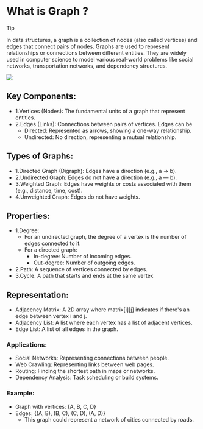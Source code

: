 # What is Graph ?

>[!TIP]
>In data structures, a graph is a collection of nodes (also called vertices) and edges that connect pairs of nodes. Graphs are used to represent relationships or connections between different entities. They are widely used in computer science to model various real-world problems like social networks, transportation networks, and dependency structures.

<img src="https://media.geeksforgeeks.org/wp-content/uploads/20200630111809/graph18.jpg" />

## Key Components:
- 1.Vertices (Nodes): The fundamental units of a graph that represent entities.
- 2.Edges (Links): Connections between pairs of vertices. Edges can be
  - Directed: Represented as arrows, showing a one-way relationship.
  - Undirected: No direction, representing a mutual relationship.
 
## Types of Graphs:
- 1.Directed Graph (Digraph): Edges have a direction (e.g., a → b).
- 2.Undirected Graph: Edges do not have a direction (e.g., a — b).
- 3.Weighted Graph: Edges have weights or costs associated with them (e.g., distance, time, cost).
- 4.Unweighted Graph: Edges do not have weights.

## Properties:
- 1.Degree:
  - For an undirected graph, the degree of a vertex is the number of edges connected to it.
  - For a directed graph:
    - In-degree: Number of incoming edges.
    - Out-degree: Number of outgoing edges.
- 2.Path: A sequence of vertices connected by edges.
- 3.Cycle: A path that starts and ends at the same vertex

## Representation:
- Adjacency Matrix: A 2D array where matrix[i][j] indicates if there's an edge between vertex i and j.
- Adjacency List: A list where each vertex has a list of adjacent vertices.
- Edge List: A list of all edges in the graph.

### Applications:
- Social Networks: Representing connections between people.
- Web Crawling: Representing links between web pages.
- Routing: Finding the shortest path in maps or networks.
- Dependency Analysis: Task scheduling or build systems.

### Example:
- Graph with vertices: {A, B, C, D}
- Edges: {(A, B), (B, C), (C, D), (A, D)}
  - This graph could represent a network of cities connected by roads.

